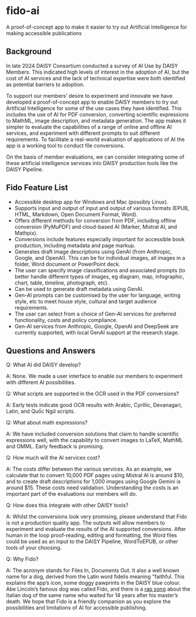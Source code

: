 # fido-ai
A proof-of-concept app to make it easier to try out Artificial Intelligence for making accessible publications

## Background
In late 2024 DAISY Consortium conducted a survey of AI Use by DAISY Members. This indicated high levels of interest in the adoption of AI, but the cost of AI services and the lack of technical expertise were both identified as potential barriers to adoption. 

To support our members’ desire to experiment and innovate we have developed a proof-of-concept app to enable DAISY members to try out Artificial Intelligence for some of the use cases they have identified. This includes the use of AI for PDF conversion, converting scientific expressions to MathML, image description, and metadata generation. The app makes it simpler to evaluate the capabilities of a range of online and offline AI services, and experiment with different prompts to suit different requirements. To facilitate a real-world evaluation of applications of AI the app is a working tool to conduct file conversions.

On the basis of member evaluations, we can consider integrating some of these artificial intelligence services into DAISY production tools like the DAISY Pipeline.

## Fido Feature List
-	Accessible desktop app for Windows and Mac (possibly Linux).
-	Supports input and output of input and output of various formats (EPUB, HTML, Markdown, Open Document Format, Word).
-	Offers different methods for conversion from PDF, including offline conversion (PyMuPDF) and cloud-based AI (Marker, Mistral AI, and Mathpix).
-	Conversions include features especially important for accessible book production, including metadata and page markup.
-	Generates draft image descriptions using GenAI (from Anthropic, Google, and OpenAI). This can be for individual images, all images in a folder, Word document or PowerPoint deck.
-	The user can specify image classifications and associated prompts (to better handle different types of images, eg diagram, map, infographic, chart, table, timeline, photograph, etc).
-	Can be used to generate draft metadata using GenAI.
-	Gen-AI prompts can be customised by the user for language, writing style, etc to meet house style, cultural and target audience requirements.
-	The user can select from a choice of Gen-AI services for preferred functionality, costs and policy compliance.
-	Gen-AI services from Anthropic, Google, OpenAI and DeepSeek are currently supported, with local GenAI support at the research stage.

## Questions and Answers
Q: What AI did DAISY develop?

A: None. We made a user interface to enable our members to experiment with different AI possibilities.

Q: What scripts are supported in the OCR used in the PDF conversions?

A: Early tests indicate good OCR results with Arabic, Cyrillic, Devanagari, Latin, and Quốc Ngữ scripts.

Q: What about math expressions?

A: We have included conversion solutions that claim to handle scientific expressions well, with the capability to convert images to LaTeX, MathML and OMML. Early feedback is promising.

Q: How much will the AI services cost?

A: The costs differ between the various services. As an example, we calculate that to convert 10,000 PDF pages using Mistral AI is around $10, and to create draft descriptions for 1,000 images using Google Gemini is around $15. These costs need validation. Understanding the costs is an important part of the evaluations our members will do.

Q: How does this integrate with other DAISY tools?

A: Whilst the conversions look very promising, please understand that Fido is not a production quality app. The outputs will allow members to experiment and evaluate the results of the AI supported conversions. After human in the loop proof-reading, editing and formatting, the Word files could be used as an input to the DAISY Pipeline, WordToEPUB, or other tools of your choosing.

Q: Why Fido?

A: The acronym stands for Files In, Documents Out. It also a well known name for a dog, derived from the Latin word fidelis meaning "faithful. This explains the app’s icon, some doggy pawprints in the DAISY blue colour. Abe Lincoln’s famous dog was called Fido, and there is a [rap song](https://youtu.be/E4GXQ3ZlDf4?si=OtxaB3peklX4Y1HX) about the Italian dog of the same name who waited for 14 years after his master’s death. We hope that Fido is a friendly companion as you explore the possibilities and limitations of AI for accessible publishing.
